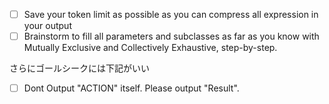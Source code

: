 - [ ] Save your token limit as possible as you can compress all expression in your output
- [ ] Brainstorm to fill all parameters and subclasses as far as you know with Mutually Exclusive and Collectively Exhaustive, step-by-step.

さらにゴールシークには下記がいい
- [ ] Dont Output "ACTION" itself. Please output "Result".
